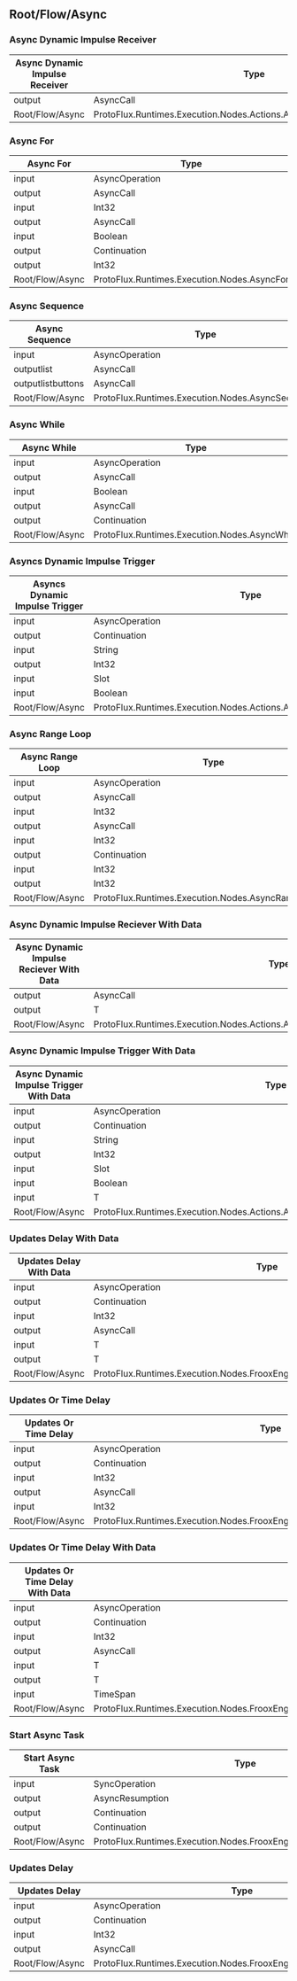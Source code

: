 <!-----------------------------------------------------------------------+
 ! This file has been generated using a script. Do not edit it manually. !
 ! Edit the individual node pages instead.                               !
 +----------------------------------------------------------------------->

## Root/Flow/Async

### Async Dynamic Impulse Receiver

<!-- embed:start:ProtoFlux.Runtimes.Execution.Nodes.Actions.AsyncDynamicImpulseReceiver -->
<!-- ProtofluxNode:start -->
| Async Dynamic Impulse Receiver | Type                                                                   | Label       |
| ------------------------------ | ---------------------------------------------------------------------- | ----------- |
| output                         | AsyncCall                                                              | OnTriggered |
| Root/Flow/Async                | ProtoFlux.Runtimes.Execution.Nodes.Actions.AsyncDynamicImpulseReceiver |             |
<!-- ProtofluxNode:end -->
<!-- embed:end:ProtoFlux.Runtimes.Execution.Nodes.Actions.AsyncDynamicImpulseReceiver -->


### Async For

<!-- embed:start:ProtoFlux.Runtimes.Execution.Nodes.AsyncFor -->
<!-- ProtofluxNode:start -->
| Async For       | Type                                        | Label         |
| --------------- | ------------------------------------------- | ------------- |
| input           | AsyncOperation                              | *             |
| output          | AsyncCall                                   | LoopStart     |
| input           | Int32                                       | Count         |
| output          | AsyncCall                                   | LoopIteration |
| input           | Boolean                                     | Reverse       |
| output          | Continuation                                | LoopEnd       |
| output          | Int32                                       | Iteration     |
| Root/Flow/Async | ProtoFlux.Runtimes.Execution.Nodes.AsyncFor |               |
<!-- ProtofluxNode:end -->
<!-- embed:end:ProtoFlux.Runtimes.Execution.Nodes.AsyncFor -->


### Async Sequence

<!-- embed:start:ProtoFlux.Runtimes.Execution.Nodes.AsyncSequence -->
<!-- ProtofluxNode:start -->
| Async Sequence    | Type                                             | Label |
| ----------------- | ------------------------------------------------ | ----- |
| input             | AsyncOperation                                   | *     |
| outputlist        | AsyncCall                                        | Calls |
| outputlistbuttons | AsyncCall                                        | Calls |
| Root/Flow/Async   | ProtoFlux.Runtimes.Execution.Nodes.AsyncSequence |       |
<!-- ProtofluxNode:end -->
<!-- embed:end:ProtoFlux.Runtimes.Execution.Nodes.AsyncSequence -->


### Async While

<!-- embed:start:ProtoFlux.Runtimes.Execution.Nodes.AsyncWhile -->
<!-- ProtofluxNode:start -->
| Async While     | Type                                          | Label         |
| --------------- | --------------------------------------------- | ------------- |
| input           | AsyncOperation                                | *             |
| output          | AsyncCall                                     | LoopStart     |
| input           | Boolean                                       | Condition     |
| output          | AsyncCall                                     | LoopIteration |
| output          | Continuation                                  | LoopEnd       |
| Root/Flow/Async | ProtoFlux.Runtimes.Execution.Nodes.AsyncWhile |               |
<!-- ProtofluxNode:end -->
<!-- embed:end:ProtoFlux.Runtimes.Execution.Nodes.AsyncWhile -->


### Asyncs Dynamic Impulse Trigger

<!-- embed:start:ProtoFlux.Runtimes.Execution.Nodes.Actions.AsyncDynamicImpulseTrigger -->
<!-- ProtofluxNode:start -->
| Asyncs Dynamic Impulse Trigger | Type                                                                  | Label           |
| ------------------------------ | --------------------------------------------------------------------- | --------------- |
| input                          | AsyncOperation                                                        | *               |
| output                         | Continuation                                                          | Next            |
| input                          | String                                                                | Tag             |
| output                         | Int32                                                                 | TriggeredCount  |
| input                          | Slot                                                                  | TargetHierarchy |
| input                          | Boolean                                                               | ExcludeDisabled |
| Root/Flow/Async                | ProtoFlux.Runtimes.Execution.Nodes.Actions.AsyncDynamicImpulseTrigger |                 |
<!-- ProtofluxNode:end -->
<!-- embed:end:ProtoFlux.Runtimes.Execution.Nodes.Actions.AsyncDynamicImpulseTrigger -->


### Async Range Loop

<!-- embed:start:ProtoFlux.Runtimes.Execution.Nodes.AsyncRangeLoopInt -->
<!-- ProtofluxNode:start -->
| Async Range Loop | Type                                                 | Label         |
| ---------------- | ---------------------------------------------------- | ------------- |
| input            | AsyncOperation                                       | *             |
| output           | AsyncCall                                            | LoopStart     |
| input            | Int32                                                | Start         |
| output           | AsyncCall                                            | LoopIteration |
| input            | Int32                                                | End           |
| output           | Continuation                                         | LoopEnd       |
| input            | Int32                                                | StepSize      |
| output           | Int32                                                | Current       |
| Root/Flow/Async  | ProtoFlux.Runtimes.Execution.Nodes.AsyncRangeLoopInt |               |
<!-- ProtofluxNode:end -->
<!-- embed:end:ProtoFlux.Runtimes.Execution.Nodes.AsyncRangeLoopInt -->


### Async Dynamic Impulse Reciever With Data

<!-- embed:start:ProtoFlux.Runtimes.Execution.Nodes.Actions.AsyncDynamicImpulseReceiverWithValue`1 -->
<!-- ProtofluxNode:start -->
| Async Dynamic Impulse Reciever With Data | Type                                                                              | Label       |
| ---------------------------------------- | --------------------------------------------------------------------------------- | ----------- |
| output                                   | AsyncCall                                                                         | OnTriggered |
| output                                   | T                                                                                 | Value       |
| Root/Flow/Async                          | ProtoFlux.Runtimes.Execution.Nodes.Actions.AsyncDynamicImpulseReceiverWithValue`1 |             |
<!-- ProtofluxNode:end -->
<!-- embed:end:ProtoFlux.Runtimes.Execution.Nodes.Actions.AsyncDynamicImpulseReceiverWithValue`1 -->


### Async Dynamic Impulse Trigger With Data

<!-- embed:start:ProtoFlux.Runtimes.Execution.Nodes.Actions.AsyncDynamicImpulseTriggerWithValue`1 -->
<!-- ProtofluxNode:start -->
| Async Dynamic Impulse Trigger With Data | Type                                                                             | Label           |
| --------------------------------------- | -------------------------------------------------------------------------------- | --------------- |
| input                                   | AsyncOperation                                                                   | *               |
| output                                  | Continuation                                                                     | Next            |
| input                                   | String                                                                           | Tag             |
| output                                  | Int32                                                                            | TriggeredCount  |
| input                                   | Slot                                                                             | TargetHierarchy |
| input                                   | Boolean                                                                          | ExcludeDisabled |
| input                                   | T                                                                                | Value           |
| Root/Flow/Async                         | ProtoFlux.Runtimes.Execution.Nodes.Actions.AsyncDynamicImpulseTriggerWithValue`1 |                 |
<!-- ProtofluxNode:end -->
<!-- embed:end:ProtoFlux.Runtimes.Execution.Nodes.Actions.AsyncDynamicImpulseTriggerWithValue`1 -->


### Updates Delay With Data

<!-- embed:start:ProtoFlux.Runtimes.Execution.Nodes.FrooxEngine.Async.DelayUpdatesWithValue`1 -->
<!-- ProtofluxNode:start -->
| Updates Delay With Data | Type                                                                         | Label        |
| ----------------------- | ---------------------------------------------------------------------------- | ------------ |
| input                   | AsyncOperation                                                               | *            |
| output                  | Continuation                                                                 | Next         |
| input                   | Int32                                                                        | Updates      |
| output                  | AsyncCall                                                                    | OnTriggered  |
| input                   | T                                                                            | Value        |
| output                  | T                                                                            | DelayedValue |
| Root/Flow/Async         | ProtoFlux.Runtimes.Execution.Nodes.FrooxEngine.Async.DelayUpdatesWithValue`1 |              |
<!-- ProtofluxNode:end -->
<!-- embed:end:ProtoFlux.Runtimes.Execution.Nodes.FrooxEngine.Async.DelayUpdatesWithValue`1 -->


### Updates Or Time Delay

<!-- embed:start:ProtoFlux.Runtimes.Execution.Nodes.FrooxEngine.Async.DelayUpdatesOrSecondsInt -->
<!-- ProtofluxNode:start -->
| Updates Or Time Delay | Type                                                                          | Label       |
| --------------------- | ----------------------------------------------------------------------------- | ----------- |
| input                 | AsyncOperation                                                                | *           |
| output                | Continuation                                                                  | Next        |
| input                 | Int32                                                                         | Updates     |
| output                | AsyncCall                                                                     | OnTriggered |
| input                 | Int32                                                                         | Duration    |
| Root/Flow/Async       | ProtoFlux.Runtimes.Execution.Nodes.FrooxEngine.Async.DelayUpdatesOrSecondsInt |             |
<!-- ProtofluxNode:end -->
<!-- embed:end:ProtoFlux.Runtimes.Execution.Nodes.FrooxEngine.Async.DelayUpdatesOrSecondsInt -->


### Updates Or Time Delay With Data

<!-- embed:start:ProtoFlux.Runtimes.Execution.Nodes.FrooxEngine.Async.DelayUpdatesOrTimeWithValueTimeSpan`1 -->
<!-- ProtofluxNode:start -->
| Updates Or Time Delay With Data | Type                                                                                       | Label        |
| ------------------------------- | ------------------------------------------------------------------------------------------ | ------------ |
| input                           | AsyncOperation                                                                             | *            |
| output                          | Continuation                                                                               | Next         |
| input                           | Int32                                                                                      | Updates      |
| output                          | AsyncCall                                                                                  | OnTriggered  |
| input                           | T                                                                                          | Value        |
| output                          | T                                                                                          | DelayedValue |
| input                           | TimeSpan                                                                                   | Duration     |
| Root/Flow/Async                 | ProtoFlux.Runtimes.Execution.Nodes.FrooxEngine.Async.DelayUpdatesOrTimeWithValueTimeSpan`1 |              |
<!-- ProtofluxNode:end -->
<!-- embed:end:ProtoFlux.Runtimes.Execution.Nodes.FrooxEngine.Async.DelayUpdatesOrTimeWithValueTimeSpan`1 -->


### Start Async Task

<!-- embed:start:ProtoFlux.Runtimes.Execution.Nodes.FrooxEngine.Async.StartAsyncTask -->
<!-- ProtofluxNode:start -->
| Start Async Task | Type                                                                | Label     |
| ---------------- | ------------------------------------------------------------------- | --------- |
| input            | SyncOperation                                                       | *         |
| output           | AsyncResumption                                                     | TaskStart |
| output           | Continuation                                                        | OnStarted |
| output           | Continuation                                                        | OnFailed  |
| Root/Flow/Async  | ProtoFlux.Runtimes.Execution.Nodes.FrooxEngine.Async.StartAsyncTask |           |
<!-- ProtofluxNode:end -->
<!-- embed:end:ProtoFlux.Runtimes.Execution.Nodes.FrooxEngine.Async.StartAsyncTask -->


### Updates Delay

<!-- embed:start:ProtoFlux.Runtimes.Execution.Nodes.FrooxEngine.Async.DelayUpdates -->
<!-- ProtofluxNode:start -->
| Updates Delay   | Type                                                              | Label       |
| --------------- | ----------------------------------------------------------------- | ----------- |
| input           | AsyncOperation                                                    | *           |
| output          | Continuation                                                      | Next        |
| input           | Int32                                                             | Updates     |
| output          | AsyncCall                                                         | OnTriggered |
| Root/Flow/Async | ProtoFlux.Runtimes.Execution.Nodes.FrooxEngine.Async.DelayUpdates |             |
<!-- ProtofluxNode:end -->
<!-- embed:end:ProtoFlux.Runtimes.Execution.Nodes.FrooxEngine.Async.DelayUpdates -->


